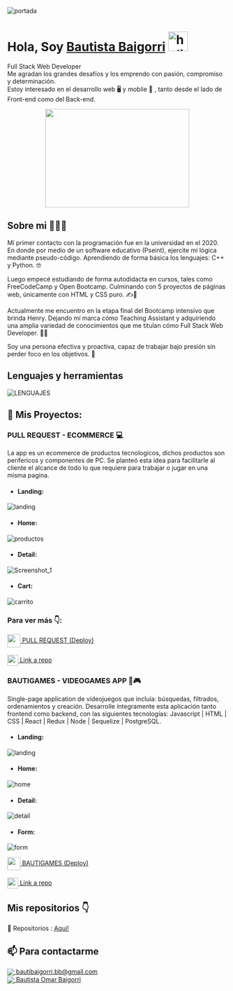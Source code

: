 ![portada](https://i.pinimg.com/originals/2f/f4/28/2ff428006f3ade5f10beac69372062ab.gif)

# **Hola, Soy [Bautista Baigorri](https://www.linkedin.com/in/bautista-omar-baigorri/)** <img width="45" src="https://user-images.githubusercontent.com/76783198/182454378-115c3a2e-50cc-490e-85f0-fbdfab7f36ba.gif" alt="holis">

Full Stack Web Developer<br>
Me agradan los grandes desafíos y los emprendo con pasión, compromiso y determinación.<br>
Estoy interesado en el desarrollo web 🖥️ y moblie 📱 , tanto desde el lado de Front-end como del Back-end.<br>
<div align="center" >
      <img align="center" src="https://user-images.githubusercontent.com/76783198/182483558-499ad227-69c3-4323-b4f5-abab4942dade.gif" width="330" height="225"  />
</div> 


## Sobre mi 🚀👨‍💻

<p>
Mí primer contacto con la programación fue en la universidad en el 2020. En donde por medio de un software educativo (Pseint), ejercite mí lógica mediante pseudo-código. Aprendiendo de forma básica los lenguajes: C++ y Python. 🤓

Luego empecé estudiando de forma autodidacta en cursos, tales como FreeCodeCamp y Open Bootcamp. Culminando con 5 proyectos de páginas web, únicamente con HTML y CSS puro. ✍📑

Actualmente me encuentro en la etapa final del Bootcamp intensivo que brinda Henry. Dejando mí marca cómo Teaching Assistant y adquiriendo una amplia variedad de conocimientos que me titulan cómo Full Stack Web Developer. 👨‍💻

Soy una persona efectiva y proactiva, capaz de trabajar bajo presión sin perder foco en los objetivos. 🚀 
<p/>


## Lenguajes y herramientas
![LENGUAJES](https://user-images.githubusercontent.com/103950921/189976979-ba75275e-9573-4a46-85bd-c18edd18c418.png)


## 📌 Mis Proyectos:  

<p>

 ### PULL REQUEST - ECOMMERCE 💻
 La app es un ecommerce de productos tecnologicos, dichos productos son perifericos y componentes de PC. Se planteó esta idea para facilitarle al cliente el alcance de todo lo que requiere para trabajar o jugar en una misma pagina.

* #### Landing:

![landing](https://user-images.githubusercontent.com/103950921/189980762-0a2dea6c-4b91-42fc-b43d-64fd0fdf042a.png)

* #### Home:

![productos](https://user-images.githubusercontent.com/103950921/189981013-3134d6f1-810c-44e3-b96a-b8a188ca0972.png)

* #### Detail:

![Screenshot_1](https://user-images.githubusercontent.com/103950921/189981457-4de7512d-13a6-42e4-ae96-e2be9c4a265b.png)

* #### Cart:

![carrito](https://user-images.githubusercontent.com/103950921/189981645-d2d66aa0-a76f-495c-ab5f-30b9265d27fe.png)

### Para ver más 👇:

<a href="https://pf-ecommerce-iota.vercel.app/" fontSize="34">
      <img align="center" src="https://user-images.githubusercontent.com/76783198/183678369-e773f0f2-6f7b-4921-acac-36155eae3322.svg" width="30" height="30"/>
      PULL REQUEST (Deploy)
</a>
</br></br>
<a href="https://github.com/BautistaBaigorri/PULL-REQUEST---APP-ECOMMERCE">
      <img align="center" src="https://user-images.githubusercontent.com/76783198/183681387-b4432771-313b-4527-a157-75786233b3b0.svg" width="25" height="25"/>
      Link a repo
</a>

### BAUTIGAMES - VIDEOGAMES APP 👾🎮
Single-page application de videojuegos que incluía: búsquedas, filtrados, ordenamientos y creación.
Desarrolle íntegramente esta aplicación tanto frontend como backend, con las siguientes tecnologías:
Javascript | HTML | CSS | React | Redux | Node | Sequelize | PostgreSQL.

* #### Landing:

![landing](https://user-images.githubusercontent.com/103950921/189984470-c439fcd2-5659-4f99-a9f3-70b14fa312ba.png)

* #### Home:

![home](https://user-images.githubusercontent.com/103950921/189984993-4b1f26aa-7fc4-46be-b76d-2c8a187b9328.png)

* #### Detail:

![detail](https://user-images.githubusercontent.com/103950921/189985069-2286806b-2305-4acd-a6ea-1a316dd087a3.png)

* #### Form:

![form](https://user-images.githubusercontent.com/103950921/189985138-5ad8276c-9ce8-4239-8852-e509e4502022.png)

<a href="https://pf-ecommerce-iota.vercel.app/" fontSize="34">
      <img align="center" src="https://user-images.githubusercontent.com/76783198/183678369-e773f0f2-6f7b-4921-acac-36155eae3322.svg" width="30" height="30"/>
      BAUTIGAMES (Deploy)
</a>
</br></br>
<a href="https://github.com/BautistaBaigorri/PI-VIDEOGAMES-HENRY">
      <img align="center" src="https://user-images.githubusercontent.com/76783198/183681387-b4432771-313b-4527-a157-75786233b3b0.svg" width="25" height="25"/>
      Link a repo
</a>

## Mis repositorios 👇

<p>

📂 Repositorios : <a href="https://github.com/BautistaBaigorri?tab=repositories" about="_blank">Aqui!<a/>

<p/>

## 📫 Para contactarme 

<p>
    <a href="https://bautibaigorri.bb@gmail.com">
      <img align="center" src="https://user-images.githubusercontent.com/76783198/182482940-c4a2a044-de93-4450-b354-9628cbb175c9.svg"/>
      bautibaigorri.bb@gmail.com
    </a>    
    <br>
    <a href="https://www.linkedin.com/in/bautista-omar-baigorri/">
      <img align="center" src="https://user-images.githubusercontent.com/76783198/182481396-19c89e94-f3ba-4e33-9df4-f5b7a094cf8f.svg"/>
      Bautista Omar Baigorri
    </a>
<p/>

